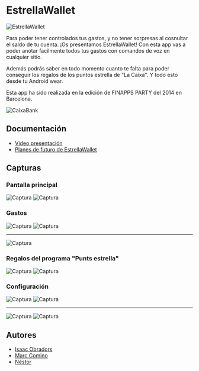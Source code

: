 # EstrellaWallet
![EstrellaWallet](material/readme/main.png)

Para poder tener controlados tus gastos, y no tener sorpresas al cosnultar el saldo de tu cuenta. ¡Os presentamos EstrellaWallet! Con esta app vas a poder anotar facilmente todos tus gastos con comandos de voz en cualquier sitio.

Además podrás saber en todo momento cuanto te falta para poder conseguir los regalos de los puntos estrella de "La Caixa". Y todo esto desde tu Android wear.

Esta app ha sido realizada en la edición de FINAPPS PARTY del 2014 en Barcelona.

![CaixaBank](material/readme/caixabank.jpg)


## Documentación
- [Video presentación](http://www.youtube.com)
- [Planes de futuro de EstrellaWallet](https://docs.google.com/presentation/d/1a_kOwYgRdA_nI4ZQO8BZANhKkCqGqaT9pUHFUQs6Zkg/edit)

## Capturas

### Pantalla principal
![Captura](material/screenshots/main1.png)
![Captura](material/screenshots/main2.png)

### Gastos
![Captura](material/screenshots/addExpense.png)
![Captura](material/screenshots/addExpense2.png)

---

![Captura](material/screenshots/yourExpenses.png)

### Regalos del programa "Punts estrella"
![Captura](material/screenshots/choose_wants.png)
![Captura](material/screenshots/yourWants1.png)

### Configuración
![Captura](material/screenshots/config1.png)
![Captura](material/screenshots/config2.png)

---

![Captura](material/screenshots/config3.png)
![Captura](material/screenshots/config4.png)


## Autores
- [Isaac Obradors](https://github.com/isaacobradors)
- [Marc Comino](https://github.com/marccomino)
- [Néstor ](https://github.com/nmaletm)
